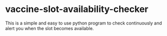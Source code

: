# vaccine-slot-availability-checker
This is a simple and easy to use python program to check continuously and alert you when the slot becomes available.
